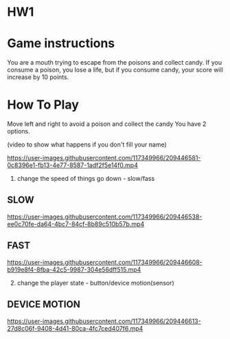 # HW1

# Game instructions
You are a mouth trying to escape from the poisons and collect candy. If you consume a poison, you lose a life, but if you consume candy, your score will increase by 10 points.

# How To Play
Move left and right to avoid a poison and collect the candy
You have 2 options.

(video to show what happens if you don't fill your name)


https://user-images.githubusercontent.com/117349966/209446581-0c8396e1-fb13-4e77-8587-1adf2f5e14f0.mp4



1. change the speed of things go down - slow/fass

## SLOW

https://user-images.githubusercontent.com/117349966/209446538-ee0c70fe-da64-4bc7-84cf-8b89c510b57b.mp4




## FAST

https://user-images.githubusercontent.com/117349966/209446608-b919e8f4-8fba-42c5-9987-304e56dff515.mp4


2. change the player state - button/device motion(sensor)

## DEVICE MOTION

https://user-images.githubusercontent.com/117349966/209446613-27d8c06f-9408-4d41-80ca-4fc7ced407f6.mp4




